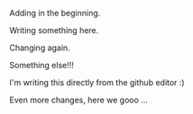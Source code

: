Adding in the beginning.

Writing something here.

Changing again.

Something else!!!

I'm writing this directly from the github editor :)

Even more changes, here we gooo ...
